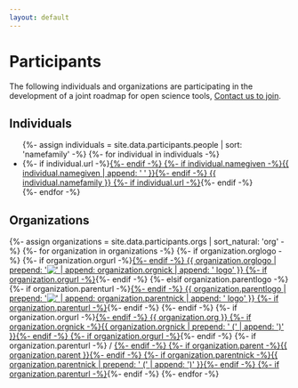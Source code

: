 ```yaml
---
layout: default
---
```


# Participants
The following individuals and organizations are participating in the development of a joint roadmap for open science tools, <a href="mailto:info@jrost.org" title="email JROST">Contact us to join</a>.

<h2 id="individuals">Individuals</h2>
<people>
<ul>
  {%- assign individuals = site.data.participants.people | sort: 'namefamily' -%}
  {%- for individual in individuals -%}
    <li>
      {%- if individual.url -%}<a href="{{ individual.url }}">{%- endif -%}
      {%- if individual.namegiven -%}{{ individual.namegiven | append: ' ' }}{%- endif -%}
      {{ individual.namefamily }}
      {%- if individual.url -%}</a>{%- endif -%}
    </li>
  {%- endfor -%}
</ul>
</people>

<h2 id="organizations">Organizations</h2>
<organizations>
{%- assign organizations = site.data.participants.orgs | sort_natural: 'org' -%}
{%- for organization in organizations -%}
  <organization>
    <logo>
      {%- if organization.orglogo -%}
        {%- if organization.orgurl -%}<a href="{{ organization.orgurl }}">{%- endif -%}
        {{ organization.orglogo | prepend: '<img src="/assets/img/' | append: '" alt="' | append: organization.orgnick | append: ' logo" />' }}
        {%- if organization.orgurl -%}</a>{%- endif -%}
      {%- elsif organization.parentlogo -%}  
        {%- if organization.parenturl -%}<a href="{{ organization.parenturl }}">{%- endif -%}
        {{ organization.parentlogo | prepend: '<img src="/assets/img/' | append: '" alt="' | append: organization.parentnick | append: ' logo" />' }}
        {%- if organization.parenturl -%}</a>{%- endif -%}
      {%- endif -%}
    </logo>
    <name>
      {%- if organization.orgurl -%}<a href="{{ organization.orgurl }}">{%- endif -%}
      {{ organization.org }}
      {%- if organization.orgnick -%}{{ organization.orgnick | prepend: ' (' | append: ')' }}{%- endif -%}
      {%- if organization.orgurl -%}</a>{%- endif -%}
      {%- if organization.parenturl -%}&nbsp;/&nbsp;<a href="{{ organization.parenturl }}">{%- endif -%}
      {%- if organization.parent -%}{{ organization.parent }}{%- endif -%}
      {%- if organization.parentnick -%}{{ organization.parentnick | prepend: ' (' | append: ')' }}{%- endif -%}
      {%- if organization.parenturl -%}</a>{%- endif -%}
    </name>
  </organization>
{%- endfor -%}
</organizations>
